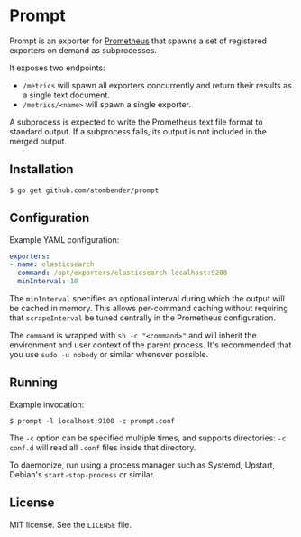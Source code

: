 # Prompt

Prompt is an exporter for [Prometheus](https://prometheus.io) that spawns a set of registered exporters on demand as subprocesses.

It exposes two endpoints:

* `/metrics` will spawn all exporters concurrently and return their results as a single text document.
* `/metrics/<name>` will spawn a single exporter.

A subprocess is expected to write the Prometheus text file format to standard output. If a subprocess fails, its output is not included in the merged output.

## Installation

```shell
$ go get github.com/atombender/prompt
```

## Configuration

Example YAML configuration:

```yaml
exporters:
- name: elasticsearch
  command: /opt/exporters/elasticsearch localhost:9200
  minInterval: 10
```

The `minInterval` specifies an optional interval during which the output will be cached in memory. This allows per-command caching without requiring that `scrapeInterval` be tuned centrally in the Prometheus configuration.

The `command` is wrapped with `sh -c "<command>"` and will inherit the environment and user context of the parent process. It's recommended that you use `sudo -u nobody` or similar whenever possible.

## Running

Example invocation:

```shell
$ prompt -l localhost:9100 -c prompt.conf
```

The `-c` option can be specified multiple times, and supports directories: `-c conf.d` will read all `.conf` files inside that directory.

To daemonize, run using a process manager such as Systemd, Upstart, Debian's `start-stop-process` or similar.

## License

MIT license. See the `LICENSE` file.
